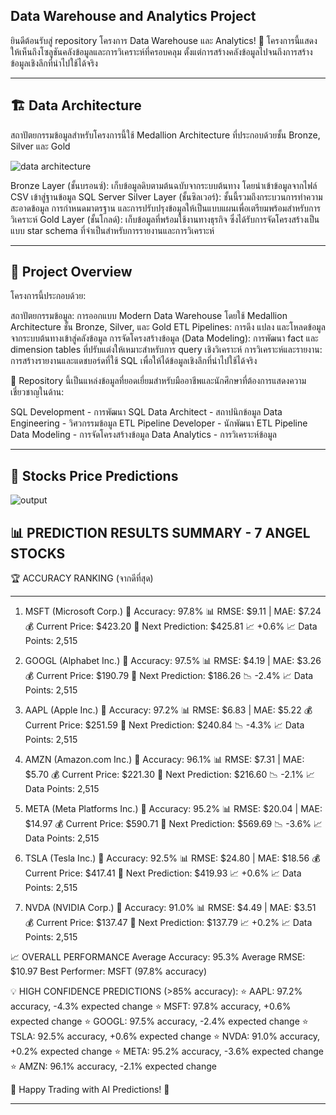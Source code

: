 **Data Warehouse and Analytics Project**
------------------------------------------------------------------------------------------------------------

ยินดีต้อนรับสู่ repository โครงการ Data Warehouse และ Analytics! 🚀
โครงการนี้แสดงให้เห็นถึงโซลูชันคลังข้อมูลและการวิเคราะห์ที่ครอบคลุม ตั้งแต่การสร้างคลังข้อมูลไปจนถึงการสร้างข้อมูลเชิงลึกที่นำไปใช้ได้จริง

------------------------------------------------------------------------------------------------------------


**🏗️ Data Architecture**
------------------------------------------------------------------------------------------------------------
สถาปัตยกรรมข้อมูลสำหรับโครงการนี้ใช้ Medallion Architecture ที่ประกอบด้วยชั้น Bronze, Silver และ Gold

![data architecture](https://github.com/user-attachments/assets/45bc3888-36e5-4ee9-9469-a2d117ad6fde)

Bronze Layer (ชั้นบรอนซ์): เก็บข้อมูลดิบตามต้นฉบับจากระบบต้นทาง โดยนำเข้าข้อมูลจากไฟล์ CSV เข้าสู่ฐานข้อมูล SQL Server
Silver Layer (ชั้นซิลเวอร์): ชั้นนี้รวมถึงกระบวนการทำความสะอาดข้อมูล การกำหนดมาตรฐาน และการปรับปรุงข้อมูลให้เป็นแบบแผนเพื่อเตรียมพร้อมสำหรับการวิเคราะห์
Gold Layer (ชั้นโกลด์): เก็บข้อมูลที่พร้อมใช้งานทางธุรกิจ ซึ่งได้รับการจัดโครงสร้างเป็นแบบ star schema ที่จำเป็นสำหรับการรายงานและการวิเคราะห์

------------------------------------------------------------------------------------------------------------
**📖 Project Overview**
------------------------------------------------------------------------------------------------------------
โครงการนี้ประกอบด้วย:

สถาปัตยกรรมข้อมูล: การออกแบบ Modern Data Warehouse โดยใช้ Medallion Architecture ชั้น Bronze, Silver, และ Gold
ETL Pipelines: การดึง แปลง และโหลดข้อมูลจากระบบต้นทางเข้าสู่คลังข้อมูล
การจัดโครงสร้างข้อมูล (Data Modeling): การพัฒนา fact และ dimension tables ที่ปรับแต่งให้เหมาะสำหรับการ query เชิงวิเคราะห์
การวิเคราะห์และรายงาน: การสร้างรายงานและแดชบอร์ดที่ใช้ SQL เพื่อให้ได้ข้อมูลเชิงลึกที่นำไปใช้ได้จริง


🎯 Repository นี้เป็นแหล่งข้อมูลที่ยอดเยี่ยมสำหรับมืออาชีพและนักศึกษาที่ต้องการแสดงความเชี่ยวชาญในด้าน:

SQL Development - การพัฒนา SQL
Data Architect - สถาปนิกข้อมูล
Data Engineering - วิศวกรรมข้อมูล
ETL Pipeline Developer - นักพัฒนา ETL Pipeline
Data Modeling - การจัดโครงสร้างข้อมูล
Data Analytics - การวิเคราะห์ข้อมูล

------------------------------------------------------------------------------------------------------------

**📖 Stocks Price Predictions**
------------------------------------------------------------------------------------------------------------

![output](https://github.com/user-attachments/assets/ad836b19-4965-4b8d-94c6-91b141081dfc)



📊 PREDICTION RESULTS SUMMARY - 7 ANGEL STOCKS
----------------------------------------------------------------------

🏆 ACCURACY RANKING (จากดีที่สุด)

----------------------------------------------------------------------
1. MSFT (Microsoft Corp.)
   🎯 Accuracy: 97.8%
   📊 RMSE: $9.11 | MAE: $7.24
   💰 Current Price: $423.20
   🔮 Next Prediction: $425.81 📈 +0.6%
   📈 Data Points: 2,515

2. GOOGL (Alphabet Inc.)
   🎯 Accuracy: 97.5%
   📊 RMSE: $4.19 | MAE: $3.26
   💰 Current Price: $190.79
   🔮 Next Prediction: $186.26 📉 -2.4%
   📈 Data Points: 2,515

3. AAPL (Apple Inc.)
   🎯 Accuracy: 97.2%
   📊 RMSE: $6.83 | MAE: $5.22
   💰 Current Price: $251.59
   🔮 Next Prediction: $240.84 📉 -4.3%
   📈 Data Points: 2,515

4. AMZN (Amazon.com Inc.)
   🎯 Accuracy: 96.1%
   📊 RMSE: $7.31 | MAE: $5.70
   💰 Current Price: $221.30
   🔮 Next Prediction: $216.60 📉 -2.1%
   📈 Data Points: 2,515

5. META (Meta Platforms Inc.)
   🎯 Accuracy: 95.2%
   📊 RMSE: $20.04 | MAE: $14.97
   💰 Current Price: $590.71
   🔮 Next Prediction: $569.69 📉 -3.6%
   📈 Data Points: 2,515

6. TSLA (Tesla Inc.)
   🎯 Accuracy: 92.5%
   📊 RMSE: $24.80 | MAE: $18.56
   💰 Current Price: $417.41
   🔮 Next Prediction: $419.93 📈 +0.6%
   📈 Data Points: 2,515

7. NVDA (NVIDIA Corp.)
   🎯 Accuracy: 91.0%
   📊 RMSE: $4.49 | MAE: $3.51
   💰 Current Price: $137.47
   🔮 Next Prediction: $137.79 📈 +0.2%
   📈 Data Points: 2,515

📈 OVERALL PERFORMANCE
Average Accuracy: 95.3%
Average RMSE: $10.97
Best Performer: MSFT (97.8% accuracy)


💡 HIGH CONFIDENCE PREDICTIONS (>85% accuracy):
   ⭐ AAPL: 97.2% accuracy, -4.3% expected change
   ⭐ MSFT: 97.8% accuracy, +0.6% expected change
   ⭐ GOOGL: 97.5% accuracy, -2.4% expected change
   ⭐ TSLA: 92.5% accuracy, +0.6% expected change
   ⭐ NVDA: 91.0% accuracy, +0.2% expected change
   ⭐ META: 95.2% accuracy, -3.6% expected change
   ⭐ AMZN: 96.1% accuracy, -2.1% expected change

🚀 Happy Trading with AI Predictions! 🚀

------------------------------------------------------------------------------------------------------------
